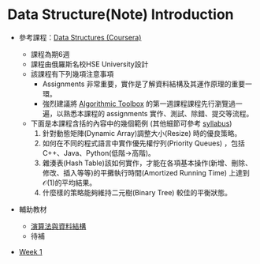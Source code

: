 
# Data Structure(Note) Introduction

- 參考課程：[Data Structures (Coursera)](https://www.coursera.org/learn/data-structures)
    - 課程為期6週
    - 課程由俄羅斯名校HSE University設計
    - 該課程有下列幾項注意事項
        - Assignments 非常重要，實作是了解資料結構及其運作原理的重要一環。
        - 強烈建議將 [Algorithmic Toolbox](https://www.coursera.org/learn/algorithmic-toolbox) 的第一週課程課程先行瀏覽過一遍，以熟悉本課程的 assignments 實作、測試、除錯、提交等流程。
    - 下面是本課程含括的內容中的幾個範例 (其他細節可參考 [syllabus](https://www.coursera.org/learn/data-structures#syllabus))
        1. 針對動態矩陣(Dynamic Array)調整大小(Resize) 時的優良策略。
        2. 如何在不同的程式語言中實作優先權佇列(Priority Queues) ，包括C++、Java、Python(低階→高階)。
        3. 雜湊表(Hash Table)該如何實作，才能在各項基本操作(新增、刪除、修改、插入等等)的平攤執行時間(Amortized Running Time) 上達到$\mathcal{O}(1)$的平均結果。
        4. 什麼樣的策略能夠維持二元樹(Binary Tree) 較佳的平衡狀態。

- 輔助教材
    - [演算法與資料結構](http://alrightchiu.github.io/SecondRound/mu-lu-yan-suan-fa-yu-zi-liao-jie-gou.html)
    - 待補

- [Week 1](/xKWBTnkzTjWcnlndZERGCw)